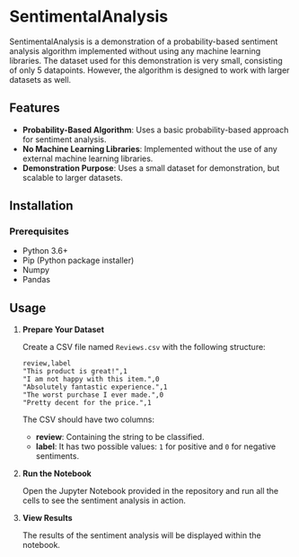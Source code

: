 # SentimentalAnalysis

SentimentalAnalysis is a demonstration of a probability-based sentiment analysis algorithm implemented without using any machine learning libraries. The dataset used for this demonstration is very small, consisting of only 5 datapoints. However, the algorithm is designed to work with larger datasets as well.

## Features

- **Probability-Based Algorithm**: Uses a basic probability-based approach for sentiment analysis.
- **No Machine Learning Libraries**: Implemented without the use of any external machine learning libraries.
- **Demonstration Purpose**: Uses a small dataset for demonstration, but scalable to larger datasets.

## Installation

### Prerequisites

- Python 3.6+
- Pip (Python package installer)
- Numpy
- Pandas


## Usage

1. **Prepare Your Dataset**

    Create a CSV file named `Reviews.csv` with the following structure:

    ```csv
    review,label
    "This product is great!",1
    "I am not happy with this item.",0
    "Absolutely fantastic experience.",1
    "The worst purchase I ever made.",0
    "Pretty decent for the price.",1
    ```

    The CSV should have two columns:
    - **review**: Containing the string to be classified.
    - **label**: It has two possible values: `1` for positive and `0` for negative sentiments.

2. **Run the Notebook**

    Open the Jupyter Notebook provided in the repository and run all the cells to see the sentiment analysis in action.

3. **View Results**

    The results of the sentiment analysis will be displayed within the notebook.
